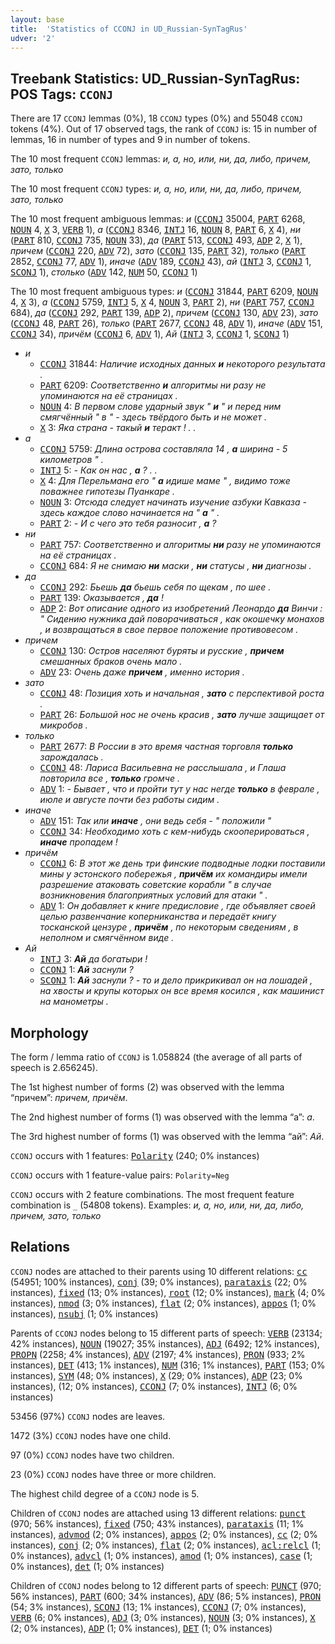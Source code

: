 ```yaml
---
layout: base
title:  'Statistics of CCONJ in UD_Russian-SynTagRus'
udver: '2'
---
```


## Treebank Statistics: UD_Russian-SynTagRus: POS Tags: `CCONJ`

There are 17 `CCONJ` lemmas (0%), 18 `CCONJ` types (0%) and 55048 `CCONJ` tokens (4%).
Out of 17 observed tags, the rank of `CCONJ` is: 15 in number of lemmas, 16 in number of types and 9 in number of tokens.

The 10 most frequent `CCONJ` lemmas: <em>и, а, но, или, ни, да, либо, причем, зато, только</em>

The 10 most frequent `CCONJ` types:  <em>и, а, но, или, ни, да, либо, причем, зато, только</em>

The 10 most frequent ambiguous lemmas: <em>и</em> (<tt><a href="ru_syntagrus-pos-CCONJ.html">CCONJ</a></tt> 35004, <tt><a href="ru_syntagrus-pos-PART.html">PART</a></tt> 6268, <tt><a href="ru_syntagrus-pos-NOUN.html">NOUN</a></tt> 4, <tt><a href="ru_syntagrus-pos-X.html">X</a></tt> 3, <tt><a href="ru_syntagrus-pos-VERB.html">VERB</a></tt> 1), <em>а</em> (<tt><a href="ru_syntagrus-pos-CCONJ.html">CCONJ</a></tt> 8346, <tt><a href="ru_syntagrus-pos-INTJ.html">INTJ</a></tt> 16, <tt><a href="ru_syntagrus-pos-NOUN.html">NOUN</a></tt> 8, <tt><a href="ru_syntagrus-pos-PART.html">PART</a></tt> 6, <tt><a href="ru_syntagrus-pos-X.html">X</a></tt> 4), <em>ни</em> (<tt><a href="ru_syntagrus-pos-PART.html">PART</a></tt> 810, <tt><a href="ru_syntagrus-pos-CCONJ.html">CCONJ</a></tt> 735, <tt><a href="ru_syntagrus-pos-NOUN.html">NOUN</a></tt> 33), <em>да</em> (<tt><a href="ru_syntagrus-pos-PART.html">PART</a></tt> 513, <tt><a href="ru_syntagrus-pos-CCONJ.html">CCONJ</a></tt> 493, <tt><a href="ru_syntagrus-pos-ADP.html">ADP</a></tt> 2, <tt><a href="ru_syntagrus-pos-X.html">X</a></tt> 1), <em>причем</em> (<tt><a href="ru_syntagrus-pos-CCONJ.html">CCONJ</a></tt> 220, <tt><a href="ru_syntagrus-pos-ADV.html">ADV</a></tt> 72), <em>зато</em> (<tt><a href="ru_syntagrus-pos-CCONJ.html">CCONJ</a></tt> 135, <tt><a href="ru_syntagrus-pos-PART.html">PART</a></tt> 32), <em>только</em> (<tt><a href="ru_syntagrus-pos-PART.html">PART</a></tt> 2852, <tt><a href="ru_syntagrus-pos-CCONJ.html">CCONJ</a></tt> 77, <tt><a href="ru_syntagrus-pos-ADV.html">ADV</a></tt> 1), <em>иначе</em> (<tt><a href="ru_syntagrus-pos-ADV.html">ADV</a></tt> 189, <tt><a href="ru_syntagrus-pos-CCONJ.html">CCONJ</a></tt> 43), <em>ай</em> (<tt><a href="ru_syntagrus-pos-INTJ.html">INTJ</a></tt> 3, <tt><a href="ru_syntagrus-pos-CCONJ.html">CCONJ</a></tt> 1, <tt><a href="ru_syntagrus-pos-SCONJ.html">SCONJ</a></tt> 1), <em>столько</em> (<tt><a href="ru_syntagrus-pos-ADV.html">ADV</a></tt> 142, <tt><a href="ru_syntagrus-pos-NUM.html">NUM</a></tt> 50, <tt><a href="ru_syntagrus-pos-CCONJ.html">CCONJ</a></tt> 1)

The 10 most frequent ambiguous types:  <em>и</em> (<tt><a href="ru_syntagrus-pos-CCONJ.html">CCONJ</a></tt> 31844, <tt><a href="ru_syntagrus-pos-PART.html">PART</a></tt> 6209, <tt><a href="ru_syntagrus-pos-NOUN.html">NOUN</a></tt> 4, <tt><a href="ru_syntagrus-pos-X.html">X</a></tt> 3), <em>а</em> (<tt><a href="ru_syntagrus-pos-CCONJ.html">CCONJ</a></tt> 5759, <tt><a href="ru_syntagrus-pos-INTJ.html">INTJ</a></tt> 5, <tt><a href="ru_syntagrus-pos-X.html">X</a></tt> 4, <tt><a href="ru_syntagrus-pos-NOUN.html">NOUN</a></tt> 3, <tt><a href="ru_syntagrus-pos-PART.html">PART</a></tt> 2), <em>ни</em> (<tt><a href="ru_syntagrus-pos-PART.html">PART</a></tt> 757, <tt><a href="ru_syntagrus-pos-CCONJ.html">CCONJ</a></tt> 684), <em>да</em> (<tt><a href="ru_syntagrus-pos-CCONJ.html">CCONJ</a></tt> 292, <tt><a href="ru_syntagrus-pos-PART.html">PART</a></tt> 139, <tt><a href="ru_syntagrus-pos-ADP.html">ADP</a></tt> 2), <em>причем</em> (<tt><a href="ru_syntagrus-pos-CCONJ.html">CCONJ</a></tt> 130, <tt><a href="ru_syntagrus-pos-ADV.html">ADV</a></tt> 23), <em>зато</em> (<tt><a href="ru_syntagrus-pos-CCONJ.html">CCONJ</a></tt> 48, <tt><a href="ru_syntagrus-pos-PART.html">PART</a></tt> 26), <em>только</em> (<tt><a href="ru_syntagrus-pos-PART.html">PART</a></tt> 2677, <tt><a href="ru_syntagrus-pos-CCONJ.html">CCONJ</a></tt> 48, <tt><a href="ru_syntagrus-pos-ADV.html">ADV</a></tt> 1), <em>иначе</em> (<tt><a href="ru_syntagrus-pos-ADV.html">ADV</a></tt> 151, <tt><a href="ru_syntagrus-pos-CCONJ.html">CCONJ</a></tt> 34), <em>причём</em> (<tt><a href="ru_syntagrus-pos-CCONJ.html">CCONJ</a></tt> 6, <tt><a href="ru_syntagrus-pos-ADV.html">ADV</a></tt> 1), <em>Ай</em> (<tt><a href="ru_syntagrus-pos-INTJ.html">INTJ</a></tt> 3, <tt><a href="ru_syntagrus-pos-CCONJ.html">CCONJ</a></tt> 1, <tt><a href="ru_syntagrus-pos-SCONJ.html">SCONJ</a></tt> 1)


* <em>и</em>
  * <tt><a href="ru_syntagrus-pos-CCONJ.html">CCONJ</a></tt> 31844: <em>Наличие исходных данных <b>и</b> некоторого результата .</em>
  * <tt><a href="ru_syntagrus-pos-PART.html">PART</a></tt> 6209: <em>Соответственно <b>и</b> алгоритмы ни разу не упоминаются на её страницах .</em>
  * <tt><a href="ru_syntagrus-pos-NOUN.html">NOUN</a></tt> 4: <em>В первом слове ударный звук " <b>и</b> " и перед ним смягчённый " в " - здесь твёрдого быть и не может .</em>
  * <tt><a href="ru_syntagrus-pos-X.html">X</a></tt> 3: <em>Яка страна - такый <b>и</b> теракт ! . .</em>
* <em>а</em>
  * <tt><a href="ru_syntagrus-pos-CCONJ.html">CCONJ</a></tt> 5759: <em>Длина острова составляла 14 , <b>а</b> ширина - 5 километров " .</em>
  * <tt><a href="ru_syntagrus-pos-INTJ.html">INTJ</a></tt> 5: <em>- Как он нас , <b>а</b> ? . .</em>
  * <tt><a href="ru_syntagrus-pos-X.html">X</a></tt> 4: <em>Для Перельмана его " <b>а</b> идише маме " , видимо тоже поважнее гипотезы Пуанкаре .</em>
  * <tt><a href="ru_syntagrus-pos-NOUN.html">NOUN</a></tt> 3: <em>Отсюда следует начинать изучение азбуки Кавказа - здесь каждое слово начинается на " <b>а</b> " .</em>
  * <tt><a href="ru_syntagrus-pos-PART.html">PART</a></tt> 2: <em>- И с чего это тебя разносит , <b>а</b> ?</em>
* <em>ни</em>
  * <tt><a href="ru_syntagrus-pos-PART.html">PART</a></tt> 757: <em>Соответственно и алгоритмы <b>ни</b> разу не упоминаются на её страницах .</em>
  * <tt><a href="ru_syntagrus-pos-CCONJ.html">CCONJ</a></tt> 684: <em>Я не снимаю <b>ни</b> маски , <b>ни</b> статусы , <b>ни</b> диагнозы .</em>
* <em>да</em>
  * <tt><a href="ru_syntagrus-pos-CCONJ.html">CCONJ</a></tt> 292: <em>Бьешь <b>да</b> бьешь себя по щекам , по шее .</em>
  * <tt><a href="ru_syntagrus-pos-PART.html">PART</a></tt> 139: <em>Оказывается , <b>да</b> !</em>
  * <tt><a href="ru_syntagrus-pos-ADP.html">ADP</a></tt> 2: <em>Вот описание одного из изобретений Леонардо <b>да</b> Винчи : " Сидению нужника дай поворачиваться , как окошечку монахов , и возвращаться в свое первое положение противовесом .</em>
* <em>причем</em>
  * <tt><a href="ru_syntagrus-pos-CCONJ.html">CCONJ</a></tt> 130: <em>Остров населяют буряты и русские , <b>причем</b> смешанных браков очень мало .</em>
  * <tt><a href="ru_syntagrus-pos-ADV.html">ADV</a></tt> 23: <em>Очень даже <b>причем</b> , именно история .</em>
* <em>зато</em>
  * <tt><a href="ru_syntagrus-pos-CCONJ.html">CCONJ</a></tt> 48: <em>Позиция хоть и начальная , <b>зато</b> с перспективой роста .</em>
  * <tt><a href="ru_syntagrus-pos-PART.html">PART</a></tt> 26: <em>Большой нос не очень красив , <b>зато</b> лучше защищает от микробов .</em>
* <em>только</em>
  * <tt><a href="ru_syntagrus-pos-PART.html">PART</a></tt> 2677: <em>В России в это время частная торговля <b>только</b> зарождалась .</em>
  * <tt><a href="ru_syntagrus-pos-CCONJ.html">CCONJ</a></tt> 48: <em>Лариса Васильевна не расслышала , и Глаша повторила все , <b>только</b> громче .</em>
  * <tt><a href="ru_syntagrus-pos-ADV.html">ADV</a></tt> 1: <em>- Бывает , что и пройти тут у нас негде <b>только</b> в феврале , июле и августе почти без работы сидим .</em>
* <em>иначе</em>
  * <tt><a href="ru_syntagrus-pos-ADV.html">ADV</a></tt> 151: <em>Так или <b>иначе</b> , они ведь себя - " положили "</em>
  * <tt><a href="ru_syntagrus-pos-CCONJ.html">CCONJ</a></tt> 34: <em>Необходимо хоть с кем-нибудь скооперироваться , <b>иначе</b> пропадем !</em>
* <em>причём</em>
  * <tt><a href="ru_syntagrus-pos-CCONJ.html">CCONJ</a></tt> 6: <em>В этот же день три финские подводные лодки поставили мины у эстонского побережья , <b>причём</b> их командиры имели разрешение атаковать советские корабли " в случае возникновения благоприятных условий для атаки " .</em>
  * <tt><a href="ru_syntagrus-pos-ADV.html">ADV</a></tt> 1: <em>Он добавляет к книге предисловие , где объявляет своей целью развенчание коперниканства и передаёт книгу тосканской цензуре , <b>причём</b> , по некоторым сведениям , в неполном и смягчённом виде .</em>
* <em>Ай</em>
  * <tt><a href="ru_syntagrus-pos-INTJ.html">INTJ</a></tt> 3: <em><b>Ай</b> да богатыри !</em>
  * <tt><a href="ru_syntagrus-pos-CCONJ.html">CCONJ</a></tt> 1: <em><b>Ай</b> заснули ?</em>
  * <tt><a href="ru_syntagrus-pos-SCONJ.html">SCONJ</a></tt> 1: <em><b>Ай</b> заснули ? - то и дело прикрикивал он на лошадей , на хвосты и крупы которых он все время косился , как машинист на манометры .</em>

## Morphology

The form / lemma ratio of `CCONJ` is 1.058824 (the average of all parts of speech is 2.656245).

The 1st highest number of forms (2) was observed with the lemma “причем”: <em>причем, причём</em>.

The 2nd highest number of forms (1) was observed with the lemma “а”: <em>а</em>.

The 3rd highest number of forms (1) was observed with the lemma “ай”: <em>Ай</em>.

`CCONJ` occurs with 1 features: <tt><a href="ru_syntagrus-feat-Polarity.html">Polarity</a></tt> (240; 0% instances)

`CCONJ` occurs with 1 feature-value pairs: `Polarity=Neg`

`CCONJ` occurs with 2 feature combinations.
The most frequent feature combination is `_` (54808 tokens).
Examples: <em>и, а, но, или, ни, да, либо, причем, зато, только</em>


## Relations

`CCONJ` nodes are attached to their parents using 10 different relations: <tt><a href="ru_syntagrus-dep-cc.html">cc</a></tt> (54951; 100% instances), <tt><a href="ru_syntagrus-dep-conj.html">conj</a></tt> (39; 0% instances), <tt><a href="ru_syntagrus-dep-parataxis.html">parataxis</a></tt> (22; 0% instances), <tt><a href="ru_syntagrus-dep-fixed.html">fixed</a></tt> (13; 0% instances), <tt><a href="ru_syntagrus-dep-root.html">root</a></tt> (12; 0% instances), <tt><a href="ru_syntagrus-dep-mark.html">mark</a></tt> (4; 0% instances), <tt><a href="ru_syntagrus-dep-nmod.html">nmod</a></tt> (3; 0% instances), <tt><a href="ru_syntagrus-dep-flat.html">flat</a></tt> (2; 0% instances), <tt><a href="ru_syntagrus-dep-appos.html">appos</a></tt> (1; 0% instances), <tt><a href="ru_syntagrus-dep-nsubj.html">nsubj</a></tt> (1; 0% instances)

Parents of `CCONJ` nodes belong to 15 different parts of speech: <tt><a href="ru_syntagrus-pos-VERB.html">VERB</a></tt> (23134; 42% instances), <tt><a href="ru_syntagrus-pos-NOUN.html">NOUN</a></tt> (19027; 35% instances), <tt><a href="ru_syntagrus-pos-ADJ.html">ADJ</a></tt> (6492; 12% instances), <tt><a href="ru_syntagrus-pos-PROPN.html">PROPN</a></tt> (2258; 4% instances), <tt><a href="ru_syntagrus-pos-ADV.html">ADV</a></tt> (2197; 4% instances), <tt><a href="ru_syntagrus-pos-PRON.html">PRON</a></tt> (933; 2% instances), <tt><a href="ru_syntagrus-pos-DET.html">DET</a></tt> (413; 1% instances), <tt><a href="ru_syntagrus-pos-NUM.html">NUM</a></tt> (316; 1% instances), <tt><a href="ru_syntagrus-pos-PART.html">PART</a></tt> (153; 0% instances), <tt><a href="ru_syntagrus-pos-SYM.html">SYM</a></tt> (48; 0% instances), <tt><a href="ru_syntagrus-pos-X.html">X</a></tt> (29; 0% instances), <tt><a href="ru_syntagrus-pos-ADP.html">ADP</a></tt> (23; 0% instances),  (12; 0% instances), <tt><a href="ru_syntagrus-pos-CCONJ.html">CCONJ</a></tt> (7; 0% instances), <tt><a href="ru_syntagrus-pos-INTJ.html">INTJ</a></tt> (6; 0% instances)

53456 (97%) `CCONJ` nodes are leaves.

1472 (3%) `CCONJ` nodes have one child.

97 (0%) `CCONJ` nodes have two children.

23 (0%) `CCONJ` nodes have three or more children.

The highest child degree of a `CCONJ` node is 5.

Children of `CCONJ` nodes are attached using 13 different relations: <tt><a href="ru_syntagrus-dep-punct.html">punct</a></tt> (970; 56% instances), <tt><a href="ru_syntagrus-dep-fixed.html">fixed</a></tt> (750; 43% instances), <tt><a href="ru_syntagrus-dep-parataxis.html">parataxis</a></tt> (11; 1% instances), <tt><a href="ru_syntagrus-dep-advmod.html">advmod</a></tt> (2; 0% instances), <tt><a href="ru_syntagrus-dep-appos.html">appos</a></tt> (2; 0% instances), <tt><a href="ru_syntagrus-dep-cc.html">cc</a></tt> (2; 0% instances), <tt><a href="ru_syntagrus-dep-conj.html">conj</a></tt> (2; 0% instances), <tt><a href="ru_syntagrus-dep-flat.html">flat</a></tt> (2; 0% instances), <tt><a href="ru_syntagrus-dep-acl-relcl.html">acl:relcl</a></tt> (1; 0% instances), <tt><a href="ru_syntagrus-dep-advcl.html">advcl</a></tt> (1; 0% instances), <tt><a href="ru_syntagrus-dep-amod.html">amod</a></tt> (1; 0% instances), <tt><a href="ru_syntagrus-dep-case.html">case</a></tt> (1; 0% instances), <tt><a href="ru_syntagrus-dep-det.html">det</a></tt> (1; 0% instances)

Children of `CCONJ` nodes belong to 12 different parts of speech: <tt><a href="ru_syntagrus-pos-PUNCT.html">PUNCT</a></tt> (970; 56% instances), <tt><a href="ru_syntagrus-pos-PART.html">PART</a></tt> (600; 34% instances), <tt><a href="ru_syntagrus-pos-ADV.html">ADV</a></tt> (86; 5% instances), <tt><a href="ru_syntagrus-pos-PRON.html">PRON</a></tt> (54; 3% instances), <tt><a href="ru_syntagrus-pos-SCONJ.html">SCONJ</a></tt> (13; 1% instances), <tt><a href="ru_syntagrus-pos-CCONJ.html">CCONJ</a></tt> (7; 0% instances), <tt><a href="ru_syntagrus-pos-VERB.html">VERB</a></tt> (6; 0% instances), <tt><a href="ru_syntagrus-pos-ADJ.html">ADJ</a></tt> (3; 0% instances), <tt><a href="ru_syntagrus-pos-NOUN.html">NOUN</a></tt> (3; 0% instances), <tt><a href="ru_syntagrus-pos-X.html">X</a></tt> (2; 0% instances), <tt><a href="ru_syntagrus-pos-ADP.html">ADP</a></tt> (1; 0% instances), <tt><a href="ru_syntagrus-pos-DET.html">DET</a></tt> (1; 0% instances)

